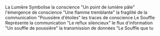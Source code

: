 La Lumière Symbolise la conscience "Un point de lumière pâle" l'émergence de conscience "Une flamme tremblante" la fragilité de la communication "Poussière d'étoiles" les traces de conscience Le Souffle Représente la communication "Le reflux silencieux" le flux d'information "Un souffle de poussière" la transmission de données "Le Souffle que tu
